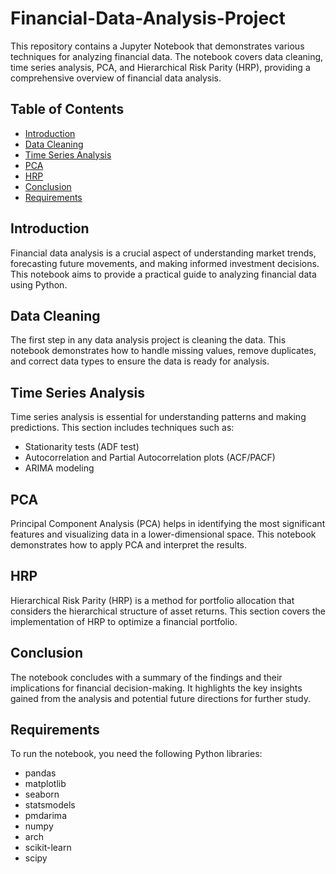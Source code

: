 # Financial-Data-Analysis-Project

This repository contains a Jupyter Notebook that demonstrates various techniques for analyzing financial data. The notebook covers data cleaning, time series analysis, PCA, and Hierarchical Risk Parity (HRP), providing a comprehensive overview of financial data analysis.

## Table of Contents
- [Introduction](#introduction)
- [Data Cleaning](#data-cleaning)
- [Time Series Analysis](#time-series-analysis)
- [PCA](#pca)
- [HRP](#hrp)
- [Conclusion](#conclusion)
- [Requirements](#requirements)

## Introduction
Financial data analysis is a crucial aspect of understanding market trends, forecasting future movements, and making informed investment decisions. This notebook aims to provide a practical guide to analyzing financial data using Python.

## Data Cleaning
The first step in any data analysis project is cleaning the data. This notebook demonstrates how to handle missing values, remove duplicates, and correct data types to ensure the data is ready for analysis.

## Time Series Analysis
Time series analysis is essential for understanding patterns and making predictions. This section includes techniques such as:
- Stationarity tests (ADF test)
- Autocorrelation and Partial Autocorrelation plots (ACF/PACF)
- ARIMA modeling

## PCA
Principal Component Analysis (PCA) helps in identifying the most significant features and visualizing data in a lower-dimensional space. This notebook demonstrates how to apply PCA and interpret the results.

## HRP
Hierarchical Risk Parity (HRP) is a method for portfolio allocation that considers the hierarchical structure of asset returns. This section covers the implementation of HRP to optimize a financial portfolio.

## Conclusion
The notebook concludes with a summary of the findings and their implications for financial decision-making. It highlights the key insights gained from the analysis and potential future directions for further study.

## Requirements
To run the notebook, you need the following Python libraries:
- pandas
- matplotlib
- seaborn
- statsmodels
- pmdarima
- numpy
- arch
- scikit-learn
- scipy
